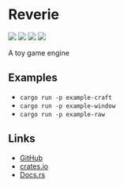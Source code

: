 # Reverie

[![](https://badgen.net/github/checks/yuma140902/Reverie/master/ubuntu?label=linux)](https://github.com/yuma140902/Reverie/actions/workflows/rust.yml)
[![](https://badgen.net/github/checks/yuma140902/Reverie/master/windows?icon=windows)](https://github.com/yuma140902/Reverie/actions/workflows/rust.yml)
[![](https://badgen.net/crates/v/reverie-engine?color=blue)](https://crates.io/crates/reverie-engine)
[![](https://docs.rs/reverie-engine/badge.svg)](https://docs.rs/reverie-engine/)

A toy game engine

## Examples

- `cargo run -p example-craft`
- `cargo run -p example-window`
- `cargo run -p example-raw`

## Links

- [GitHub](https://github.com/yuma140902/Reverie)
- [crates.io](https://crates.io/crates/reverie-engine)
- [Docs.rs](https://docs.rs/reverie-engine/)
